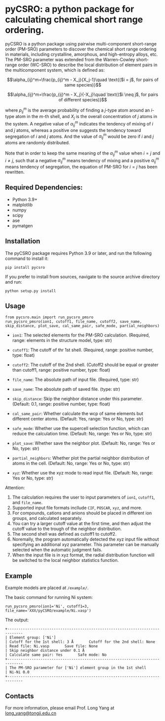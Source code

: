 pyCSRO: a python package for calculating chemical short range ordering.
===================================================================================================

pyCSRO is a python package using pairwise multi-component short-range order (PM-SRO) parameters to discover the chemical short range ordering in materials, including crystalline, amorphous, and high-entropy alloys, etc.
The PM-SRO parameter was extended from the Warren-Cowley short-range order (WC-SRO) to describe the local distribution of element pairs in the multicomponent system, which is defined as:

$$\alpha_{ij}^m=\frac{p_{ij}^m - X_j}{X_j-1}\quad \text{($i = j$, for pairs of same species)}$$

$$\alpha_{ij}^m=\frac{p_{ij}^m - X_j}{-X_j}\quad \text{($i ​\neq j$, for pairs of different species)}$$

where $p_{ij}^m$ is the average probability of finding a $j$-type atom around an $i$-type atom in the $m$-th shell, and $X_j$ is the overall concentration of $j$ atoms in the system.
A negative value of $\alpha_{ij}^m$ indicates the tendency of mixing of $i$ and $j$ atoms, whereas a positive one suggests the tendency toward segregation of $i$ and $j$ atoms. And the value of $\alpha_{ij}^m$ would be zero if $i$ and $j$ atoms are randomly distributed.

Note that in order to keep the same meaning of the $\alpha_{ij}^m$ value when $i=j$ and $i ​\neq j$, such that a negative $\alpha_{ij}^m$ means tendency of mixing and a positive $\alpha_{ij}^m$ means tendency of segregation, the equation of PM-SRO for $i = j$ has been rewritten.

Required Dependencies:
------------
* Python 3.9+
* matplotlib
* numpy
* scipy
* ase
* pymatgen


Installation
------------
The pyCSRO package requires Python 3.9 or later, and run the following command to install it:
```
pip install pycsro
```

If you prefer to install from sources, navigate to the source archive directory and run:
```
python setup.py install
```


Usage
--------
```
from pycsro.main import run_pycsro_pmsro
run_pycsro_pmsro(ion1, cutoff1, file_name, cutoff2, save_name, skip_distance, plot_save, cal_same_pair, safe_mode, partial_neighbors)
```

- `ion1`: The selected elements for the PM-SRO calculation. (Required, range: elements in the structure model, type: str)

- `cutoff1`: The cutoff of thr 1st shell. (Required, range: positive number, type: float)

- `cutoff2`: The cutoff of the 2nd shell. (Cutoff2 should be equal or greater than cutoff1, range: positive number, type: float)

- `file_name`: The absolute path of input file. (Required, type: str)

- `save_name`: The absolute path of saved file. (type: str)

- `skip_distance`: Skip the neighbor distance under this parameter. (Default: 0.1, range: positive number, type: float)

- `cal_same_pair`: Whether calculate the wcp of same elements but different center atoms. (Default: Yes, range: Yes or No, type: str)

- `safe_mode`: Whether use the supercell selection function, which can reduce the calculation time. (Default: No, range: Yes or No, type: str)

- `plot_save`: Whether save the neighbor plot. (Default: No, range: Yes or No, type: str)

- `partial_neighbors`: Whether plot the partial neighbor distribution of atoms in the cell. (Default: No, range: Yes or No, type: str)

- `xyz`: Whether use the xyz mode to read input file. (Default: No, range: Yes or No, type: str)

Attention: 
1. The calculation requires the user to input parameters of `ion1`, `cutoff1`, and `file_name`.
2. Supported input file formats incllude `CIF`, `POSCAR`, `xyz`, and more.
3. For compounds, cations and anions should be placed in different ion groups, and calculated separately.
4. You can try a larger cutoff value at the first time, and then adjust the cutoff value to the trough of the neighbor distribution.
5. The second shell was defined as cutoff1 to cutoff2.
6. Noremally, the program automatically detected the xyz input file without specifying an additional xyz parameter. This parameter can be manually selected when the automatic judgment fails.
7. When the input file is in xyz format, the radial distribution function will be switched to the local neighbor statistics function.


Example
--------
Example models are placed at `/example/`.

The basic command for running Ni system:
```
run_pycsro_pmsro(ion1='Ni', cutoff1=3, file_name='XXX/pyCSRO/example/Ni.vasp')
```

The output:
```
+-----------------------------------------------------------------------------
| Element group: ['Ni']
| Cutoff for the 1st shell: 3 Å       Cutoff for the 2nd shell: None
| Read file: Ni.vasp       Save file: None
| Skip neighbor distance under 0.1 Å
| Calculate same pair: Yes       Safe mode: No
+-----------------------------------------------------------------------------
| The PM-SRO parameter for ['Ni'] element group in the 1st shell
| Ni-Ni 0.0
+-----------------------------------------------------------------------------
```

Contacts
--------

For more information, please email Prof. Long Yang at long_yang@tongji.edu.cn
 